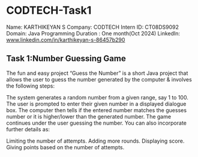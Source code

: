 # CODTECH-Task1

Name: KARTHIKEYAN S 
Company: CODTECH 
Intern ID: CT08DS9092 
Domain: Java Programming 
Duration : One month(Oct 2024) 
LinkedIn: www.linkedin.com/in/karthikeyan-s-86457b290

Task 1:Number Guessing Game
----------------------------
The fun and easy project “Guess the Number” is a short Java project that allows the user to guess the number generated by the computer & involves the following steps:

The system generates a random number from a given range, say 1 to 100. The user is prompted to enter their given number in a displayed dialogue box. The computer then tells if the entered number matches the guesses number or it is higher/lower than the generated number. The game continues under the user guessing the number. You can also incorporate further details as:

Limiting the number of attempts. Adding more rounds. Displaying score. Giving points based on the number of attempts.
